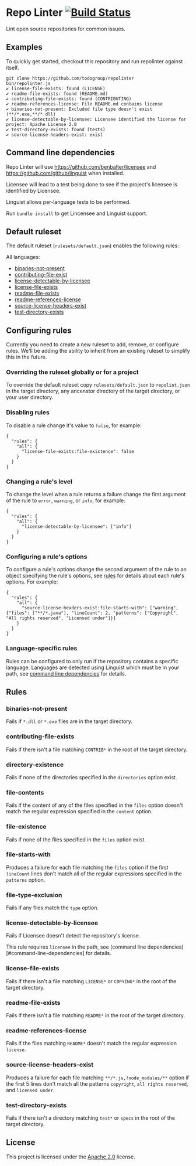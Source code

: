 # Repo Linter [![Build Status](https://travis-ci.org/todogroup/repolinter.svg?branch=master)](https://travis-ci.org/todogroup/repolinter)

Lint open source repositories for common issues.

## Examples

To quickly get started, checkout this repository and run repolinter against itself.

```
git clone https://github.com/todogroup/repolinter
bin/repolinter.js
✔ license-file-exists: found (LICENSE)
✔ readme-file-exists: found (README.md)
✔ contributing-file-exists: found (CONTRIBUTING)
✔ readme-references-license: File README.md contains license
✔ binaries-not-present: Excluded file type doesn't exist (**/*.exe,**/*.dll)
✔ license-detectable-by-licensee: Licensee identified the license for project: Apache License 2.0
✔ test-directory-exists: found (tests)
✔ source-license-headers-exist: exist
```

## Command line dependencies

Repo Linter will use https://github.com/benbalter/licensee and https://github.com/github/linguist when installed.

Licensee will lead to a test being done to see if the project's licensee is identified by Licensee.

Linguist allows per-language tests to be performed.

Run `bundle install` to get Lincensee and Linguist support.

## Default ruleset
The default ruleset (```rulesets/default.json```) enables the following rules:

All languages:
* [binaries-not-present](#binaries-not-present)
* [contributing-file-exist](#contributing-file-exists)
* [license-detectable-by-licensee](#license-detectable-by-licensee)
* [license-file-exists](#license-file-exists)
* [readme-file-exists](#readme-file-exists)
* [readme-references-license](#readme-references-license)
* [source-license-headers-exist]([#source-license-headers-exist)
* [test-directory-exists](#test-directory-exists)

## Configuring rules
Currently you need to create a new ruleset to add, remove, or configure rules. We'll be adding the ability to inherit from an existing ruleset to simplify this in the future.

### Overriding the ruleset globally or for a project
To override the default ruleset copy ```rulesets/default.json``` to ```repolint.json``` in the target directory, any ancenstor directory of the target directory, or your user directory.

### Disabling rules
To disable a rule change it's value to ```false```, for example:
```
{
  "rules": {
    "all": {
      "license-file-exists:file-existence": false
    }
  }
}
```

### Changing a rule's level
To change the level when a rule returns a failure change the first argument of the rule to ```error```, ```warning```, or ```info```, for example:
```
{
  "rules": {
    "all": {
      "license-detectable-by-licensee": ["info"]
    }
  }
}
```

### Configuring a rule's options
To configure a rule's options change the second argument of the rule to an object specifying the rule's options, see [rules](#rules) for details about each rule's options. For example:
```
{
  "rules": {
    "all": {
      "source-license-headers-exist:file-starts-with": ["warning", {"files": ["**/*.java"], "lineCount": 2, "patterns": ["Copyright", "All rights reserved", "Licensed under"]}]
    }
  }
}
```

### Language-specific rules
Rules can be configured to only run if the repository contains a specific language. Languages are detected using Linguist which must be in your path, see [command line dependencies](#command-line-dependencies) for details.



## Rules
### binaries-not-present
Fails if ```*.dll``` or ```*.exe``` files are in the target directory.

### contributing-file-exists
Fails if there isn't a file matching ```CONTRIB*``` in the root of the target directory.

### directory-existence
Fails if none of the directories specified in the ```directories``` option exist.

### file-contents
Fails if the content of any of the files specified in the ```files``` option doesn't match the regular expression specified in the ```content``` option. 

### file-existence
Fails if none of the files specified in the ```files``` option exist.

### file-starts-with
Produces a failure for each file matching the ```files``` option if the first ```lineCount``` lines don't match all of the regular expressions specified in the ```patterns``` option.

### file-type-exclusion
Fails if any files match the ```type``` option.

### license-detectable-by-licensee
Fails if Licensee doesn't detect the repository's license.

This rule requires ```licensee``` in the path, see (command line dependencies)[#command-line-dependencies] for details.

### license-file-exists
Fails if there isn't a file matching ```LICENSE*``` or ```COPYING*``` in the root of the target directory.

### readme-file-exists
Fails if there isn't a file matching ```README*``` in the root of the target directory.

### readme-references-license
Fails if the files matching ```README*``` doesn't match the regular expression ```license```.

### source-license-headers-exist
Produces a failure for each file matching ```**/*.js,!node_modules/**``` option if the first 5 lines don't match all the patterns ```copyright```, ```all rights reserved```, and ```licensed under```.

### test-directory-exists
Fails if there isn't a directory matching ```test*``` or ```specs``` in the root of the target directory.

## License

This project is licensed under the [Apache 2.0](LICENSE) license.
